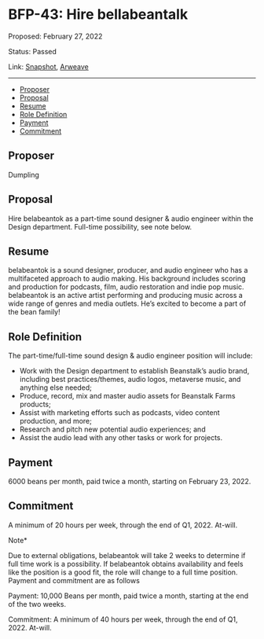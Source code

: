 # BFP-43: Hire bellabeantalk

Proposed: February 27, 2022

Status: Passed

Link: [Snapshot](https://snapshot.org/#/beanstalkfarms.eth/proposal/0x851bef1fa275807762aad209b7107a1e2d50d7e6352e6380d89ec3a1f27a0b4e), [Arweave](https://arweave.net/UJuJs_vSwB5IRmlO9_Lz_dpiIkCH0MjB4jEs5mifjaA)

---

- [Proposer](#proposer)
- [Proposal](#proposal)
- [Resume](#resume)
- [Role Definition](#role-definition)
- [Payment](#payment)
- [Commitment](#commitment)

## Proposer

Dumpling

## Proposal

Hire belabeantok as a part-time sound designer & audio engineer within the Design department. Full-time possibility, see note below.

## Resume

belabeantok is a sound designer, producer, and audio engineer who has a multifaceted approach to audio making. His background includes scoring and production for podcasts, film, audio restoration and indie pop music. belabeantok is an active artist performing and producing music across a wide range of genres and media outlets. He’s excited to become a part of the bean family!

## Role Definition

The part-time/full-time sound design & audio engineer position will include:

- Work with the Design department to establish Beanstalk’s audio brand, including best practices/themes, audio logos, metaverse music, and anything else needed;
- Produce, record, mix and master audio assets for Beanstalk Farms products;
- Assist with marketing efforts such as podcasts, video content production, and more;
- Research and pitch new potential audio experiences; and
- Assist the audio lead with any other tasks or work for projects.

## Payment

6000 beans per month, paid twice a month, starting on February 23, 2022.

## Commitment

A minimum of 20 hours per week, through the end of Q1, 2022. At-will.

Note*

Due to external obligations, belabeantok will take 2 weeks to determine if full time work is a possibility. If belabeantok obtains availability and feels like the position is a good fit, the role will change to a full time position. Payment and commitment are as follows

Payment: 10,000 Beans per month, paid twice a month, starting at the end of the two weeks.

Commitment: A minimum of 40 hours per week, through the end of Q1, 2022. At-will.
